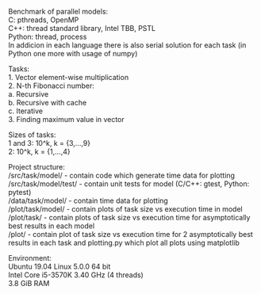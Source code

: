 Benchmark of parallel models:  
    C: pthreads, OpenMP  
    C++: thread standard library, Intel TBB, PSTL  
    Python: thread, process  
In addicion in each language there is also serial solution for each task (in Python one more with usage of numpy)  

Tasks:  
    1. Vector element-wise multiplication  
    2. N-th Fibonacci number:  
        a. Recursive  
        b. Recursive with cache  
        c. Iterative  
    3. Finding maximum value in vector  

Sizes of tasks:  
    1 and 3: 10^k, k = {3,...,9}  
    2: 10^k, k = {1,...,4}  

Project structure:  
    /src/task/model/ - contain code which generate time data for plotting  
    /src/task/model/test/ - contain unit tests for model (C/C++: gtest, Python: pytest)  
    /data/task/model/ - contain time data for plotting  
    /plot/task/model/ - contain plots of task size vs execution time in model  
    /plot/task/ - contain plots of task size vs execution time for asymptotically best results in each model  
    /plot/ - contain plot of task size vs execution time for 2 asymptotically best results in each task and plotting.py which plot all plots using matplotlib  

Environment:  
    Ubuntu 19.04 Linux 5.0.0 64 bit  
    Intel Core i5-3570K 3.40 GHz (4 threads)  
    3.8 GiB RAM  